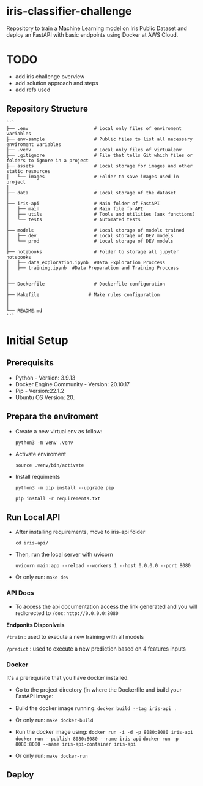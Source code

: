 # iris-classifier-challenge
Repository to train a Machine Learning model on Iris Public Dataset and deploy an FastAPI with basic endpoints using Docker at AWS Cloud.

# TODO

- add iris challenge overview
- add solution approach and steps
- add refs used



## Repository Structure

    ```
    ├── .env                        # Local only files of enviroment variables
    ├── env-sample                  # Public files to list all necessary enviroment variables
    ├── .venv                       # Local only files of virtualenv 
    ├── .gitignore                  # File that tells Git which files or folders to ignore in a project
    ├── assets                      # Local storage for images and other static resources
    │   └── images                  # Folder to save images used in project 
    │
    ├── data                        # Local storage of the dataset
    │
    ├── iris-api                    # Main folder of FastAPI 
    │   ├── main                    # Main file fo API
    │   ├── utils                   # Tools and utilities (aux functions)
    │   └── tests                   # Automated tests 
    │   
    ├── models                      # Local storage of models trained 
    │   ├── dev                     # Local storage of DEV models  
    │   └── prod                    # Local storage of DEV models  
    │
    ├── notebooks                   # Folder to storage all jupyter notebooks
    │   ├── data_exploration.ipynb  #Data Exploration Proccess
    │   ├── training.ipynb  #Data Preparation and Training Proccess
    │ 
    │
    ├── Dockerfile                  # Dockerfile configuration
    │
    ├── Makefile                  # Make rules configuration
    │
    │
    └── README.md
    ```

# Initial Setup

## Prerequisits

- Python - Version: 3.9.13
- Docker Engine Community - Version: 20.10.17
- Pip - Version:22.1.2
- Ubuntu OS Version: 20.


## Prepara the enviroment

- Create a new virtual env as follow:
    
    `python3 -m venv .venv`

- Activate enviroment
    
    `source .venv/bin/activate`

- Install requiments
    
    `python3 -m pip install --upgrade pip`

    `pip install -r requirements.txt`


## Run Local API

- After installing requirements, move to iris-api folder

    `cd iris-api/`
    

- Then, run the local server with uvicorn

    `uvicorn main:app --reload --workers 1 --host 0.0.0.0 --port 8080`

- Or only run:
    `make dev`


### API Docs

- To access the api documentation access the link generated and you will redicrected to `/doc`:
    `http://0.0.0.0:8080`

**Endponits Disponíveis**

`/train` : used to execute a new training with all models

`/predict` :   used to execute a new prediction based on 4 features inputs


### Docker

It's a prerequisite that you have docker installed.
- Go to the project directory (in where the Dockerfile and build your FastAPI image:
- Build the docker image running:
    `docker build --tag iris-api .`

- Or only run:
    `make docker-build`

- Run the docker image using:
    `docker run -i -d -p 8080:8080 iris-api`
    `docker run --publish 8080:8080 --name iris-api`
    `docker run -p 8080:8080 --name iris-api-container iris-api`

- Or only run:
    `make docker-run`


## Deploy


